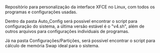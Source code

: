 Repositório para personalização da interface XFCE no Linux, com todos os programas e configurações usadas. 

Dentro da pasta Auto_Config será possivel encontrar o script para configuração do sistema, a última versão estável é o "v4.sh", além de outros arquivos para configurações individuais de programas. 

Já na pasta Configurações/Partições, será possivel encontrar o script para cálculo de memória Swap ideal para o sistema.
